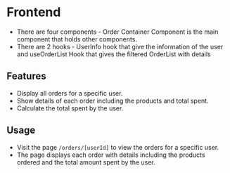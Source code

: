 # Frontend

- There are four components - Order Container Component is the main component that holds other components.
- There are 2 hooks - UserInfo hook that give the information of the user and useOrderList Hook that gives the filtered OrderList with details

## Features

- Display all orders for a specific user.
- Show details of each order including the products and total spent.
- Calculate the total spent by the user.

## Usage

- Visit the page `/orders/[userId]` to view the orders for a specific user.
- The page displays each order with details including the products ordered and the total amount spent by the user.
